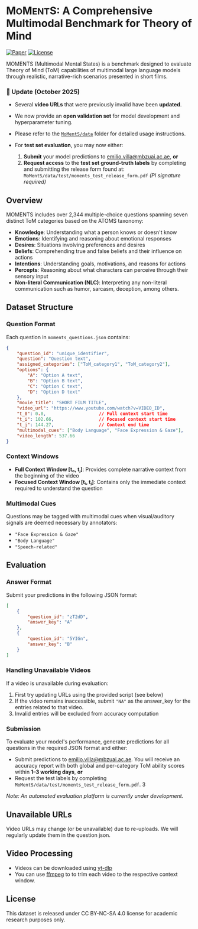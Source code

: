 # M<small>O</small>M<small>ENT</small>S: A Comprehensive Multimodal Benchmark for Theory of Mind

[![Paper](https://img.shields.io/badge/Paper-arXiv-red)](https://arxiv.org/abs/2507.04415)
[![License](https://img.shields.io/badge/License-CC%20BY--NC--SA%204.0-blue)](https://creativecommons.org/licenses/by-nc-sa/4.0/)

MOMENTS (Multimodal Mental States) is a benchmark designed to evaluate Theory of Mind (ToM) capabilities of multimodal large language models through realistic, narrative-rich scenarios presented in short films.


### 🔄 Update (October 2025)

* Several **video URLs** that were previously invalid have been **updated**.
* We now provide an **open validation set** for model development and hyperparameter tuning.
* Please refer to the [`MoMentS/data`](./MoMentS/data) folder for detailed usage instructions.
* For **test set evaluation**, you may now either:

  1. **Submit** your model predictions to [emilio.villa@mbzuai.ac.ae](mailto:emilio.villa@mbzuai.ac.ae), **or**
  2. **Request access** to the **test set ground-truth labels** by completing and submitting the release form found at:
     `MoMentS/data/test/moments_test_release_form.pdf`
     *(PI signature required)*


## Overview

MOMENTS includes over 2,344 multiple-choice questions spanning seven distinct ToM categories based on the ATOMS taxonomy:

- **Knowledge**: Understanding what a person knows or doesn't know
- **Emotions**: Identifying and reasoning about emotional responses  
- **Desires**: Situations involving preferences and desires
- **Beliefs**: Comprehending true and false beliefs and their influence on actions
- **Intentions**: Understanding goals, motivations, and reasons for actions
- **Percepts**: Reasoning about what characters can perceive through their sensory input
- **Non-literal Communication (NLC)**: Interpreting any non-literal communication such as humor, sarcasm, deception, among others.

## Dataset Structure

### Question Format

Each question in `moments_questions.json` contains:

```json
{
    "question_id": "unique_identifier",
    "question": "Question text",
    "assigned_categories": ["ToM_category1", "ToM_category2"],
    "options": {
        "A": "Option A text",
        "B": "Option B text", 
        "C": "Option C text",
        "D": "Option D text"
    },
    "movie_title": "SHORT FILM TITLE",
    "video_url": "https://www.youtube.com/watch?v=VIDEO_ID",
    "t_0": 0.0,                    // Full context start time
    "t_i": 102.66,                 // Focused context start time  
    "t_j": 144.27,                 // Context end time
    "multimodal_cues": ["Body Language", "Face Expression & Gaze"],
    "video_length": 537.66
}
```

### Context Windows

- **Full Context Window [t₀, tⱼ]**: Provides complete narrative context from the beginning of the video
- **Focused Context Window [tᵢ, tⱼ]**: Contains only the immediate context required to understand the question

### Multimodal Cues

Questions may be tagged with multimodal cues when visual/auditory signals are deemed necessary by annotators:
- `"Face Expression & Gaze"`
- `"Body Language"`  
- `"Speech-related"`

## Evaluation

### Answer Format

Submit your predictions in the following JSON format:

```json
[
    {
        "question_id": "zT2dD",
        "answer_key": "A"
    },
    {
        "question_id": "5YIGn", 
        "answer_key": "B"
    }
]
```

### Handling Unavailable Videos

If a video is unavailable during evaluation:
1. First try updating URLs using the provided script (see below)
2. If the video remains inaccessible, submit `"NA"` as the answer_key for the entries related to that video.
3. Invalid entries will be excluded from accuracy computation

### Submission

To evaluate your model's performance, generate predictions for all questions in the required JSON format and either:
   * Submit predictions to [emilio.villa@mbzuai.ac.ae](mailto:emilio.villa@mbzuai.ac.ae). You will receive an accuracy report with both global and per-category ToM ability scores within **1–3 working days**, **or**
   * Request the test labels by completing `MoMentS/data/test/moments_test_release_form.pdf`.
3

*Note: An automated evaluation platform is currently under development.*

## Unavailable URLs

Video URLs may change (or be unavailable) due to re-uploads. We will regularly update them in the question json. 

## Video Processing

- Videos can be downloaded using [yt-dlp](https://github.com/yt-dlp/yt-dlp)
- You can use [ffmpeg](https://ffmpeg.org/) to to trim each video to the respective context window.

## License

This dataset is released under CC BY-NC-SA 4.0 license for academic research purposes only.